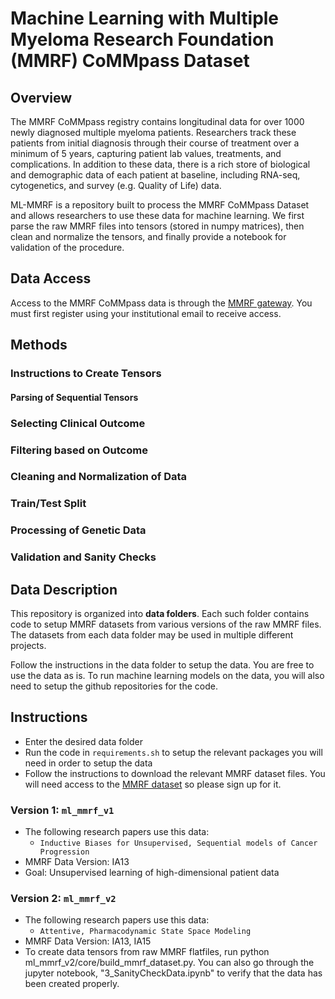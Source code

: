 # Machine Learning with Multiple Myeloma Research Foundation (MMRF) CoMMpass Dataset

## Overview
The MMRF CoMMpass registry contains longitudinal data for over 1000 newly diagnosed multiple myeloma patients. Researchers track these patients from initial diagnosis through their course of treatment over a minimum of 5 years, capturing patient lab values, treatments, and complications. In addition to these data, there is a rich store of biological and demographic data of each patient at baseline, including RNA-seq, cytogenetics, and survey (e.g. Quality of Life) data. 

ML-MMRF is a repository built to process the MMRF CoMMpass Dataset and allows researchers to use these data for machine learning. We first parse the raw MMRF files into tensors (stored in numpy matrices), then clean and normalize the tensors, and finally provide a notebook for validation of the procedure. 

## Data Access 
Access to the MMRF CoMMpass data is through the [MMRF gateway](https://research.themmrf.org/). You must first register using your institutional email to receive access.

## Methods 
### Instructions to Create Tensors 

#### Parsing of Sequential Tensors 

### Selecting Clinical Outcome

### Filtering based on Outcome

### Cleaning and Normalization of Data 

### Train/Test Split 

### Processing of Genetic Data 

### Validation and Sanity Checks



## Data Description 


This repository is organized into <strong>data folders</strong>. Each such folder contains code to setup MMRF datasets from various versions of the raw MMRF files. The datasets from each data folder may be used in multiple different projects. 

Follow the instructions in the data folder to setup the data. You are free to use the data as is. To run machine learning models on the data, you will also need to setup the github repositories for the code. 


## Instructions 
* Enter the desired data folder
* Run the code in `requirements.sh` to setup the relevant packages you will need in order to setup the data
* Follow the instructions to download the relevant MMRF dataset files. You will need access to the [MMRF dataset](https://research.themmrf.org/) so please sign up for it.

### Version 1: `ml_mmrf_v1`
* The following research papers use this data:
  * `Inductive Biases for Unsupervised, Sequential models of Cancer Progression`
* MMRF Data Version: IA13
* Goal: Unsupervised learning of high-dimensional patient data

### Version 2: `ml_mmrf_v2`
* The following research papers use this data: 
  * `Attentive, Pharmacodynamic State Space Modeling` 
* MMRF Data Version: IA13, IA15 
* To create data tensors from raw MMRF flatfiles, run python ml_mmrf_v2/core/build_mmrf_dataset.py. You can also go through the jupyter notebook, "3_SanityCheckData.ipynb" to verify that the data has been created properly.
